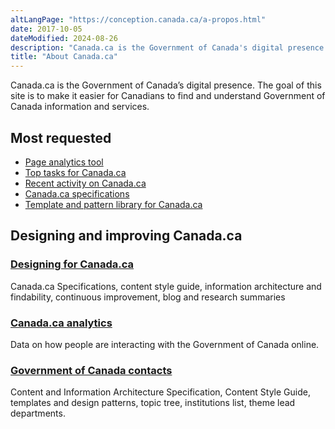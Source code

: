 ```yaml
---
altLangPage: "https://conception.canada.ca/a-propos.html"
date: 2017-10-05
dateModified: 2024-08-26
description: "Canada.ca is the Government of Canada's digital presence."
title: "About Canada.ca"
---
```

<div class="row profile">
  <div class="col-md-8">
    <p>Canada.ca is the Government of Canada’s digital presence. The goal of this site is to make it easier for Canadians to find and understand Government of Canada information and services.</p>
  </div>
</div>
<section class="gc-most-requested">
	<div class="container">
		<h2>Most requested</h2>
		<ul>
	     <li><a href="https://performance.alpha.canada.ca/">Page analytics tool</a></li>
        <li><a href="{{ site.url }}/about/top-tasks-for-canada-ca.html">Top tasks for Canada.ca</a></li>
        <li><a href="https://www.canada.ca/en/analytics/recent-activity.html">Recent activity on Canada.ca</a></li>
        <li><a href="{{ site.url }}/specifications.html">Canada.ca specifications</a></li>
        <li><a href="{{ site.url }}/pattern-library.html">Template and pattern library for Canada.ca</a></li>
		</ul>
	</div>
</section>

<div class="row">
  <section class="col-md-8 pull-left gc-drmt">
    <h2>Designing and improving Canada.ca</h2>
    <div class="wb-eqht row">
      <div class="col-md-6">
        <section>
          <h3 class="h5"><a href="./index.html">Designing for Canada.ca</a></h3>
          <p>Canada.ca Specifications, content style guide, information architecture and findability, continuous improvement, blog and research summaries</p>
        </section>
      </div>
      <div class="col-md-6">
        <section>
          <h3 class="h5"><a href="https://www.canada.ca/en/analytics.html">Canada.ca analytics</a></h3>
          <p>Data on how people are interacting with the Government of Canada online.</p>
        </section>
      </div>
      <div class="clearfix"></div>
      <div class="col-md-6">
        <section>
          <h3 class="h5"><a href="https://www.canada.ca/en/contact.html">Government of Canada contacts</a></h3>
          <p>Content and Information Architecture Specification, Content Style Guide, templates and design patterns, topic tree, institutions list, theme lead departments.</p>
        </section>
      </div>
  <!-- <div class="clearfix"></div>
  <section class="col-md-8 pull-left gc-drmt">
    <h2>Connect with us</h2>
    <div class="wb-eqht row">
      <div class="col-md-6">
        <section>
          <h3 class="h5"><a href="{{ site.urlcanadaca }}/en/contact.html">Government of Canada contacts</a></h3>
          <p>Contact institutions of the Government of Canada.</p>
        </section>
      </div>
      <div class="col-md-6">
        <section>
          <h3 class="h5"><a href="{{ site.url }}/about/digital-transformation-office.html">Digital Transformation Office</a></h3>
          <p>Meet the team that is working with federal departments to improve Canada.ca.</p>
        </section>
      </div>
    </div>
  </section> -->
</div>
